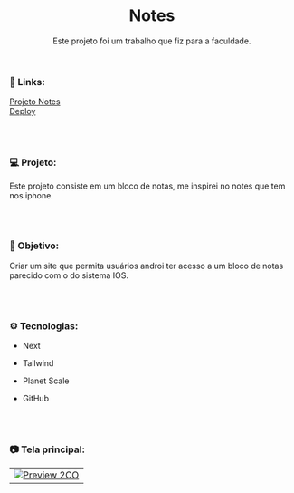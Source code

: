 <h1 align="center">Notes</h1>
<p align="center">Este projeto foi um trabalho que fiz para a faculdade.</p> <br />

### 🔗 Links:
<a href="https://github.com/LucasTKP/Notes">Projeto Notes</a></br>
<a href="https://notes-lucastkp.vercel.app/">Deploy</a></br>

</br>
</br>

### 💻 Projeto:

Este projeto consiste em um bloco de notas, me inspirei no notes que tem nos iphone.

<br /> <br />

### 🎯 Objetivo:

Criar um site que permita usuários androi ter acesso a um bloco de notas parecido com o do sistema IOS.

<br /> <br />

### ⚙️ Tecnologias:

- Next
- Tailwind
- Planet Scale
- GitHub

  <br /> <br />

### 📷 Tela principal:


<table><tr><td>
  <a href="https://notes-lucastkp.vercel.app/">
    <img src="https://github.com/LucasTKP/Notes/assets/101598532/a33009cc-6a02-4dea-b7cb-386e1caa7f2c" alt="Preview 2CO"/>
  </a>
</td></tr></table>


<br />
